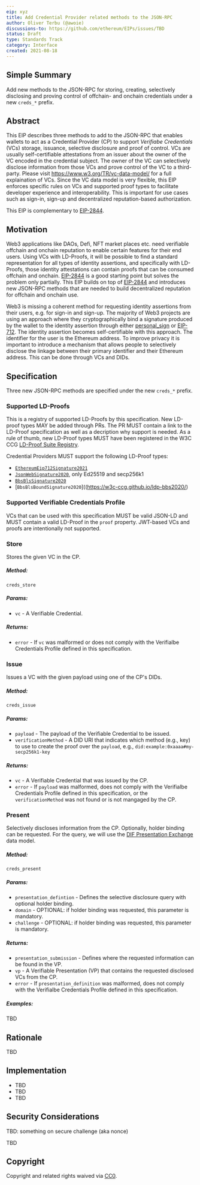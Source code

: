 ```yaml
---
eip: xyz
title: Add Credential Provider related methods to the JSON-RPC
author: Oliver Terbu (@awoie)
discussions-to: https://github.com/ethereum/EIPs/issues/TBD
status: Draft
type: Standards Track
category: Interface
created: 2021-08-18
---
```


<!--You can leave these HTML comments in your merged EIP and delete the visible duplicate text guides, they will not appear and may be helpful to refer to if you edit it again. This is the suggested template for new EIPs. Note that an EIP number will be assigned by an editor. When opening a pull request to submit your EIP, please use an abbreviated title in the filename, `eip-draft_title_abbrev.md`. The title should be 44 characters or less.-->

## Simple Summary
<!--"If you can't explain it simply, you don't understand it well enough." Provide a simplified and layman-accessible explanation of the EIP.-->
Add new methods to the JSON-RPC for storing, creating, selectively disclosing and proving control of offchain- and onchain credentials under a new `creds_*` prefix.

## Abstract
<!--A short (~200 word) description of the technical issue being addressed.-->

This EIP describes three methods to add to the JSON-RPC that enables wallets to act as a Credential Provider (CP) to support *Verifiabe Credentials* (VCs) storage, issuance, selective disclosure and proof of control. VCs are usually self-certifiable attestations from an issuer about the owner of the VC encoded in the credential subject. The owner of the VC can selectively disclose information from those VCs and prove control of the VC to a third-party. Please visit https://www.w3.org/TR/vc-data-model/ for a full explaination of VCs. Since the VC data model is very flexible, this EIP enforces specific rules on VCs and supported proof types to facilitate developer experience and interoperability. This is important for use cases such as sign-in, sign-up and decentralized reputation-based authorization.

This EIP is complementary to [EIP-2844]().

## Motivation
<!--The motivation is critical for EIPs that want to change the Ethereum protocol. It should clearly explain why the existing protocol specification is inadequate to address the problem that the EIP solves. EIP submissions without sufficient motivation may be rejected outright.-->

Web3 applications like DAOs, Defi, NFT market places etc. need verifiable offchain and onchain reputation to enable certain features for their end users. Using VCs with LD-Proofs, it will be possible to find a standard representation for all types of identity assertions, and specifically with LD-Proofs, those identity attestations can contain proofs that can be consumed offchain and onchain. [EIP-2844]() is a good starting point but solves the problem only partially. This EIP builds on top of [EIP-2844]() and introduces new JSON-RPC methods that are needed to build decentralized reputation for offchain and onchain use.

Web3 is missing a coherent method for requesting identity assertions from their users, e.g. for sign-in and sign-up. The majority of Web3 projects are using an approach where they cryptographically bind a signature produced by the wallet to the identity assertion through either [personal_sign]() or [EIP-712](). The identity assertion becomes self-certifiable with this approach. The identifier for the user is the Ethereum address. To improve privacy it is important to introduce a mechanism that allows people to selectively disclose the linkage between their primary identifier and their Ethereum address. This can be done through VCs and DIDs. 

## Specification
Three new JSON-RPC methods are specified under the new `creds_*` prefix.

### Supported LD-Proofs

This is a registry of supported LD-Proofs by this specification. New LD-proof types MAY be added through PRs. The PR
MUST contain a link to the LD-Proof specification as well as a decription why support is needed. As a rule of thumb, 
new LD-Proof types MUST have been registered in the W3C CCG [LD-Proof Suite Registry](https://w3c-ccg.github.io/ld-cryptosuite-registry/).

Credential Providers MUST support the following LD-Proof types:
- [`EthereumEip712Signature2021`](TBD)
- [`JsonWebSignature2020`](https://github.com/w3c-ccg/lds-jws2020), only Ed25519 and secp256k1
- [`BbsBlsSignature2020`](https://w3c-ccg.github.io/ldp-bbs2020/)
- [`BbsBlsBoundSignature2020`]((https://w3c-ccg.github.io/ldp-bbs2020/)

### Supported Verifiable Credentials Profile

VCs that can be used with this specification MUST be valid JSON-LD and MUST contain a valid LD-Proof in the `proof` property. JWT-based VCs and proofs are intentionally not supported.

### Store

Stores the given VC in the CP.

##### Method: 

`creds_store`

##### Params:

* `vc` - A Verifiable Credential.

##### Returns:

* `error` - If `vc` was malformed or does not comply with the Verifialbe Credentials Profile defined in this specification.

### Issue

Issues a VC with the given payload using one of the CP's DIDs.

##### Method: 

`creds_issue`

##### Params:

* `payload` - The payload of the Verifiable Credential to be issued.
* `verificationMethod` - A DID URI that indicates which method (e.g., key) to use to create the proof over the `payload`, e.g., `did:example:0xaaaa#my-secp256k1-key`

##### Returns:

* `vc` - A Verifiable Credential that was issued by the CP. 
* `error` - If `payload` was malformed, does not comply with the Verifialbe Credentials Profile defined in this specification, or the `verificationMethod` was not found or is not mangaged by the CP.

### Present

Selectively discloses information from the CP. Optionally, holder binding can be requested. For the query, 
we will use the [DIF Presentation Exchange](https://identity.foundation/presentation-exchange/) data model. 

##### Method: 

`creds_present`

##### Params:

* `presentation_defintion` - Defines the selective disclosure query with optional holder binding.
* `domain` - OPTIONAL: if holder binding was requested, this parameter is mandatory.
* `challenge` - OPTIONAL: if holder binding was requested, this parameter is mandatory. 

##### Returns:

* `presentation_submission` - Defines where the requested information can be found in the VP.
* `vp` - A Verifiable Presentation (VP) that contains the requested disclosed VCs from the CP.
* `error` - If `presentation_definition` was malformed, does not comply with the Verifialbe Credentials Profile defined in this specification.

##### Examples:

TBD


## Rationale
<!--The rationale fleshes out the specification by describing what motivated the design and why particular design decisions were made. It should describe alternate designs that were considered and related work, e.g. how the feature is supported in other languages. The rationale may also provide evidence of consensus within the community, and should discuss important objections or concerns raised during discussion.-->

TBD

## Implementation
<!--The implementations must be completed before any EIP is given status "Final", but it need not be completed before the EIP is accepted. While there is merit to the approach of reaching consensus on the specification and rationale before writing code, the principle of "rough consensus and running code" is still useful when it comes to resolving many discussions of API details.-->

- TBD
- TBD
- TBD

## Security Considerations
<!--All EIPs must contain a section that discusses the security implications/considerations relevant to the proposed change. Include information that might be important for security discussions, surfaces risks and can be used throughout the life cycle of the proposal. E.g. include security-relevant design decisions, concerns, important discussions, implementation-specific guidance and pitfalls, an outline of threats and risks and how they are being addressed. EIP submissions missing the "Security Considerations" section will be rejected. An EIP cannot proceed to status "Final" without a Security Considerations discussion deemed sufficient by the reviewers.-->

TBD: something on secure challenge (aka nonce)

TBD

## Copyright
Copyright and related rights waived via [CC0](https://creativecommons.org/publicdomain/zero/1.0/).
